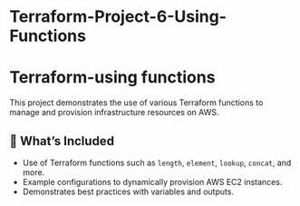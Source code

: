# Terraform-Project-6-Using-Functions

# Terraform-using functions

This project demonstrates the use of various Terraform functions to manage and provision infrastructure resources on AWS.

## 🧰 What’s Included

- Use of Terraform functions such as `length`, `element`, `lookup`, `concat`, and more.
- Example configurations to dynamically provision AWS EC2 instances.
- Demonstrates best practices with variables and outputs.
